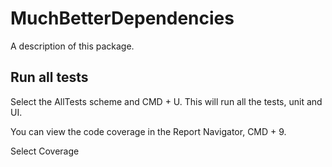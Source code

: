 # MuchBetterDependencies

A description of this package.

## Run all tests
Select the AllTests scheme and CMD + U.
This will run all the tests, unit and UI.

You can view the code coverage in the Report Navigator, CMD + 9.

Select Coverage
